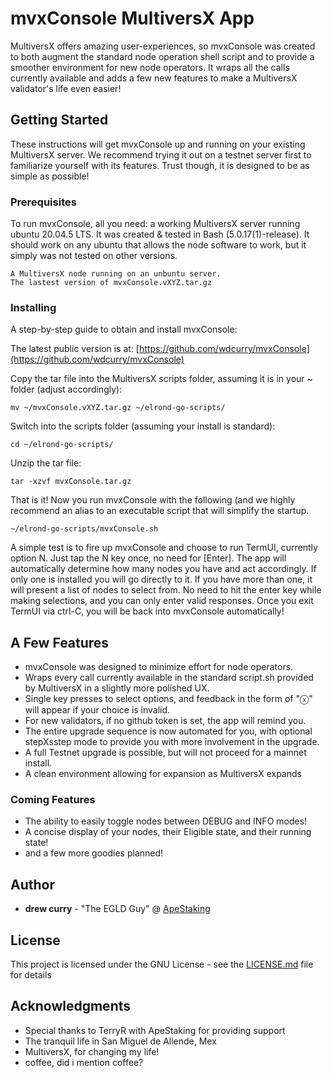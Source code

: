 # mvxConsole MultiversX App

MultiversX offers amazing user-experiences, so mvxConsole was created to both augment the standard node operation shell script and to provide a smoother environment for new node operators. It wraps all the calls currently available and adds a few new features to make a MultiversX validator's life even easier!

## Getting Started

These instructions will get mvxConsole up and running on your existing MultiversX server.  We recommend trying it out on a testnet server first to familiarize yourself with its features. Trust though, it is designed to be as simple as possible!

### Prerequisites

To run mvxConsole, all you need: a working MultiversX server running ubuntu 20.04.5 LTS.  It was created & tested in Bash (5.0.17(1)-release). It should work on any ubuntu that allows the node software to work, but it simply was not tested on other versions.

```
A MultiversX node running on an unbuntu server.
The lastest version of mvxConsole.vXYZ.tar.gz
```

### Installing

A step-by-step guide to obtain and install mvxConsole:

The latest public version is at: [https://github.com/wdcurry/mvxConsole](https://github.com/wdcurry/mvxConsole)

Copy the tar file into the MultiversX scripts folder, assuming it is in your ~ folder (adjust accordingly):

```
mv ~/mvxConsole.vXYZ.tar.gz ~/elrond-go-scripts/
```
Switch into the scripts folder (assuming your install is standard):

```
cd ~/elrond-go-scripts/
```
Unzip the tar file:

```
tar -xzvf mvxConsole.tar.gz
```
That is it! Now you run mvxConsole with the following (and we highly recommend an alias to an executable script that will simplify the startup.

```
~/elrond-go-scripts/mvxConsole.sh
```



A simple test is to fire up mvxConsole and choose to run TermUI, currently option N. Just tap the N key once, no need for [Enter]. The app will automatically determine how many nodes you have and act accordingly. If only one is installed you will go directly to it. If you have more than one, it will present a list of nodes to select from. No need to hit the enter key while making selections, and you can only enter valid responses. Once you exit TermUI via ctrl-C, you will be back into mvxConsole automatically!

## A Few Features

- mvxConsole was designed to minimize effort for node operators.
- Wraps every call currently available in the standard script.sh provided by MultiversX in a slightly more polished UX.
- Single key presses to select options, and feedback in the form of "ⓧ" will appear if your choice is invalid.
- For new validators, if no github token is set, the app will remind you.
- The entire upgrade sequence is now automated for you, with optional stepXsstep mode to provide you with more involvement in the upgrade.
- A full Testnet upgrade is possible, but will not proceed for a mainnet install.
- A clean environment allowing for expansion as MultiversX expands

### Coming Features

- The ability to easily toggle nodes between DEBUG and INFO modes!
- A concise display of your nodes, their Eligible state, and their running state!
- and a few more goodies planned!

## Author

* **drew curry** - "The EGLD Guy" @ [ApeStaking](https://www.ApeStaking.com)


## License

This project is licensed under the GNU License - see the [LICENSE.md](LICENSE.md) file for details

## Acknowledgments

* Special thanks to TerryR with ApeStaking for providing support
* The tranquil life in San Miguel de Allende, Mex
* MultiversX, for changing my life!
* coffee, did i mention coffee?
